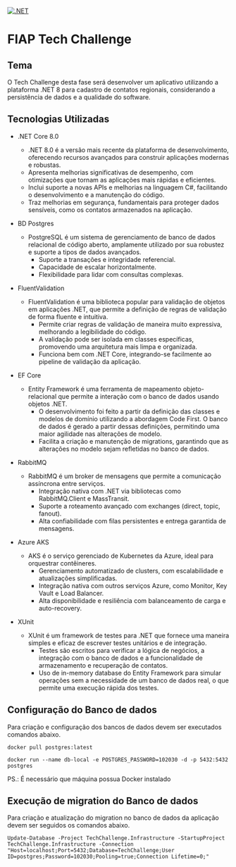 [![.NET](https://github.com/WGMartins/FiapTechChallenge.Contatos.Consumidor.Inclusao/actions/workflows/dotnet.yml/badge.svg?branch=main)](https://github.com/WGMartins/FiapTechChallenge.Contatos.Consumidor.Inclusao/actions/workflows/dotnet.yml)

# FIAP Tech Challenge 

## Tema

O Tech Challenge desta fase será desenvolver um aplicativo utilizando a plataforma .NET 8 para cadastro de contatos regionais, considerando a persistência de dados e a qualidade do software.

## Tecnologias Utilizadas
- .NET Core 8.0
  -  .NET 8.0 é a versão mais recente da plataforma de desenvolvimento, oferecendo recursos avançados para construir aplicações modernas e robustas.
    -  Apresenta melhorias significativas de desempenho, com otimizações que tornam as aplicações mais rápidas e eficientes.
    -  Inclui suporte a novas APIs e melhorias na linguagem C#, facilitando o desenvolvimento e a manutenção do código.
    -  Traz melhorias em segurança, fundamentais para proteger dados sensíveis, como os contatos armazenados na aplicação.

- BD Postgres
  - PostgreSQL é um sistema de gerenciamento de banco de dados relacional de código aberto, amplamente utilizado por sua robustez e suporte a tipos de dados avançados.
    - Suporte a transações e integridade referencial.
    - Capacidade de escalar horizontalmente.
    - Flexibilidade para lidar com consultas complexas.
  
- FluentValidation
  - FluentValidation é uma biblioteca popular para validação de objetos em aplicações .NET, que permite a definição de regras de validação de forma fluente e intuitiva.
    - Permite criar regras de validação de maneira muito expressiva, melhorando a legibilidade do código.
    - A validação pode ser isolada em classes específicas, promovendo uma arquitetura mais limpa e organizada.
    - Funciona bem com .NET Core, integrando-se facilmente ao pipeline de validação da aplicação.

- EF Core
  - Entity Framework é uma ferramenta de mapeamento objeto-relacional que permite a interação com o banco de dados usando objetos .NET.
    - O desenvolvimento foi feito a partir da definição das classes e modelos de domínio utilizando a abordagem Code First. O banco de dados é gerado a partir dessas definições, permitindo uma maior agilidade nas alterações de modelo.
    - Facilita a criação e manutenção de migrations, garantindo que as alterações no modelo sejam refletidas no banco de dados.

- RabbitMQ
  - RabbitMQ é um broker de mensagens que permite a comunicação assíncrona entre serviços.
    - Integração nativa com .NET via bibliotecas como RabbitMQ.Client e MassTransit.
    - Suporte a roteamento avançado com exchanges (direct, topic, fanout).
    - Alta confiabilidade com filas persistentes e entrega garantida de mensagens.
   
- Azure AKS
  - AKS é o serviço gerenciado de Kubernetes da Azure, ideal para orquestrar contêineres.
    - Gerenciamento automatizado de clusters, com escalabilidade e atualizações simplificadas.
    - Integração nativa com outros serviços Azure, como Monitor, Key Vault e Load Balancer.
    - Alta disponibilidade e resiliência com balanceamento de carga e auto-recovery.

- XUnit
  - XUnit é um framework de testes para .NET que fornece uma maneira simples e eficaz de escrever testes unitários e de integração.
    - Testes são escritos para verificar a lógica de negócios, a integração com o banco de dados e a funcionalidade de armazenamento e recuperação de contatos.
    - Uso de in-memory database do Entity Framework para simular operações sem a necessidade de um banco de dados real, o que permite uma execução rápida dos testes.


## Configuração do Banco de dados

Para criação e configuração dos bancos de dados devem ser executados comandos abaixo. 

```
docker pull postgres:latest
```
```
docker run --name db-local -e POSTGRES_PASSWORD=102030 -d -p 5432:5432 postgres
```

PS.: É necessário que máquina possua Docker instalado

## Execução de migration do Banco de dados

Para criação e atualização do migration no banco de dados da aplicação devem ser seguidos os comandos abaixo.

```
Update-Database -Project TechChallenge.Infrastructure -StartupProject TechChallenge.Infrastructure -Connection "Host=localhost;Port=5432;Database=TechChallenge;User ID=postgres;Password=102030;Pooling=true;Connection Lifetime=0;"
```
